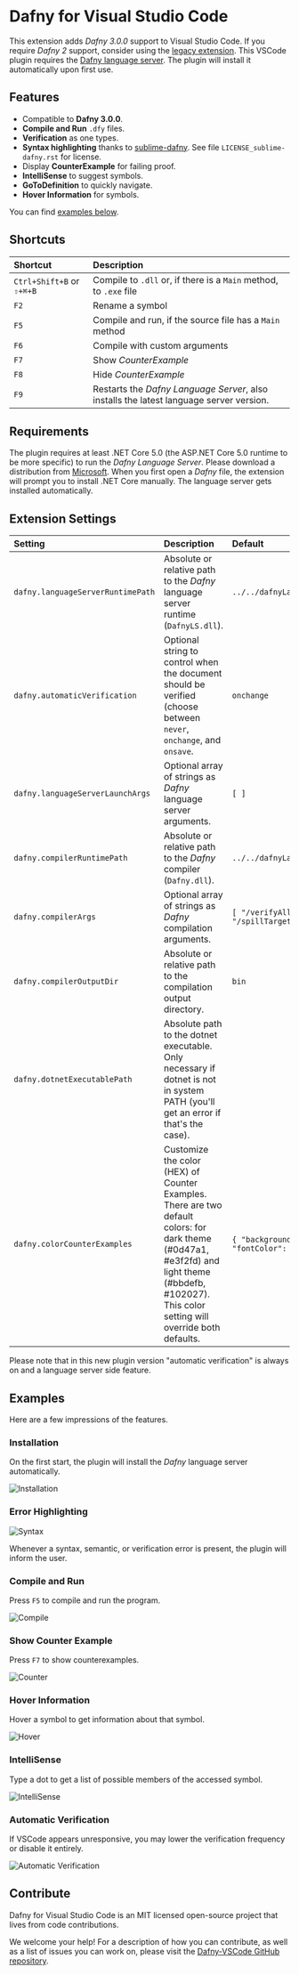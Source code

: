 # Dafny for Visual Studio Code

This extension adds _Dafny 3.0.0_ support to Visual Studio Code. If you require _Dafny 2_ support, consider using the [legacy extension](https://marketplace.visualstudio.com/items?itemName=correctnessLab.dafny-vscode-legacy).
This VSCode plugin requires the [Dafny language server](https://github.com/dafny-lang/language-server-csharp). The plugin will install it automatically upon first use.

## Features

- Compatible to **Dafny 3.0.0**.
- **Compile and Run** `.dfy` files.
- **Verification** as one types.
- **Syntax highlighting** thanks to [sublime-dafny](https://github.com/erggo/sublime-dafny). See file `LICENSE_sublime-dafny.rst` for license.
- Display **CounterExample** for failing proof.
- **IntelliSense** to suggest symbols.
- **GoToDefinition** to quickly navigate.
- **Hover Information** for symbols.

You can find [examples below](#examples).

## Shortcuts

| Shortcut                  | Description                                                                             |
| :------------------------ | :-------------------------------------------------------------------------------------- |
| `Ctrl+Shift+B` or `⇧+⌘+B` | Compile to `.dll` or, if there is a `Main` method, to `.exe` file                       |
| `F2`                      | Rename a symbol                                                                         |
| `F5`                      | Compile and run, if the source file has a `Main` method                                 |
| `F6`                      | Compile with custom arguments                                                           |
| `F7`                      | Show _CounterExample_                                                                   |
| `F8`                      | Hide _CounterExample_                                                                   |
| `F9`                      | Restarts the _Dafny Language Server_, also installs the latest language server version. |

## Requirements

The plugin requires at least .NET Core 5.0 (the ASP.NET Core 5.0 runtime to be more specific) to run the _Dafny Language Server_. Please download a distribution from [Microsoft](https://dotnet.microsoft.com/download).
When you first open a _Dafny_ file, the extension will prompt you to install .NET Core manually. The language server gets installed automatically.

## Extension Settings

| Setting                           | Description                                                                                                                                                                                        | Default                                                        |
| :-------------------------------- | :------------------------------------------------------------------------------------------------------------------------------------------------------------------------------------------------- | :------------------------------------------------------------- |
| `dafny.languageServerRuntimePath` | Absolute or relative path to the _Dafny_ language server runtime (`DafnyLS.dll`).                                                                                                                  | `../../dafnyLanguageServer/DafnyLS.dll`                        |
| `dafny.automaticVerification`     | Optional string to control when the document should be verified (choose between `never`, `onchange`, and `onsave`.                                                                                 | `onchange`                                                     |
| `dafny.languageServerLaunchArgs`  | Optional array of strings as _Dafny_ language server arguments.                                                                                                                                    | `[ ]`                                                          |
| `dafny.compilerRuntimePath`       | Absolute or relative path to the _Dafny_ compiler (`Dafny.dll`).                                                                                                                                   | `../../dafnyLanguageServer/Dafny.dll`                          |
| `dafny.compilerArgs`              | Optional array of strings as _Dafny_ compilation arguments.                                                                                                                                        | `[ "/verifyAllModules", "/compile:1", "/spillTargetCode:1" ]`  |
| `dafny.compilerOutputDir`         | Absolute or relative path to the compilation output directory.                                                                                                                                     | `bin`                                                          |
| `dafny.dotnetExecutablePath`      | Absolute path to the dotnet executable. Only necessary if dotnet is not in system PATH (you'll get an error if that's the case).                                                                   |                                                                |
| `dafny.colorCounterExamples`      | Customize the color (HEX) of Counter Examples. There are two default colors: for dark theme (#0d47a1, #e3f2fd) and light theme (#bbdefb, #102027). This color setting will override both defaults. | `{ "backgroundColor": null, "fontColor": null }`               |

Please note that in this new plugin version "automatic verification" is always on and a language server side feature.

## Examples

Here are a few impressions of the features.

### Installation

On the first start, the plugin will install the _Dafny_ language server automatically.

![Installation](readmeResources/Installation.png)

### Error Highlighting

![Syntax](readmeResources/Syntax.png)

Whenever a syntax, semantic, or verification error is present, the plugin will inform the user.

### Compile and Run

Press `F5` to compile and run the program.

![Compile](readmeResources/Compile.png)

### Show Counter Example

Press `F7` to show counterexamples.

![Counter](readmeResources/Counter.png)

### Hover Information

Hover a symbol to get information about that symbol.

![Hover](readmeResources/Hover.png)

### IntelliSense

Type a dot to get a list of possible members of the accessed symbol.

![IntelliSense](readmeResources/IntelliSense.png)

### Automatic Verification

If VSCode appears unresponsive, you may lower the verification frequency or disable it entirely.

![Automatic Verification](readmeResources/automaticVerificationOption.png)

## Contribute

Dafny for Visual Studio Code is an MIT licensed open-source project that lives from code contributions.

We welcome your help! For a description of how you can contribute, as well as a list of issues you can work on, please visit the [Dafny-VSCode GitHub repository](https://github.com/DafnyVSCode/ide-vscode).
